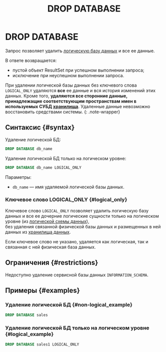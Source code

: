 ﻿---
layout: default
title: DROP DATABASE
nav_order: 22
parent: Запросы SQL+
grand_parent: Справочная информация
has_children: false
has_toc: false
---

# DROP DATABASE

Запрос позволяет удалить [логическую базу данных](../../../overview/main_concepts/logical_db/logical_db.md) 
и все ее данные.

В ответе возвращается:
*   пустой объект ResultSet при успешном выполнении запроса;
*   исключение при неуспешном выполнении запроса.

При удалении логической базы данных без ключевого слова `LOGICAL_ONLY` удаляются **все** ее 
данные и вся история изменений этих данных. Кроме того, **удаляются все сторонние данные, принадлежащие соответствующим пространствам имен в используемых СУБД [хранилища](../../overview/main_concepts/data_storage/data_storage.md)**. Удаленные данные невозможно восстановить средствами системы.
{: .note-wrapper}

## Синтаксис {#syntax}

Удаление логической БД:

```sql
DROP DATABASE db_name
```

Удаление логической БД только на логическом уровне:

```sql
DROP DATABASE db_name LOGICAL_ONLY
```

Параметры:
*   `db_name` — имя удаляемой логической базы данных.

### Ключевое слово LOGICAL_ONLY {#logical_only}

Ключевое слово `LOGICAL_ONLY` позволяет удалить логическую базу данных и все ее дочерние логические сущности 
только на логическом уровне (из [логической схемы данных](../../../overview/main_concepts/logical_schema/logical_schema.md)),  
без удаления связанной физической базы данных и размещенных в ней данных из 
[хранилища данных](../../../overview/main_concepts/data_storage/data_storage.md).

Если ключевое слово не указано, удаляется как логическая, так и связанная с ней физическая база данных.

## Ограничения {#restrictions}

Недоступно удаление сервисной базы данных `INFORMATION_SCHEMA`.

## Примеры {#examples}

### Удаление логической БД {#non-logical_example}

```sql
DROP DATABASE sales
```

### Удаление логической БД только на логическом уровне {#logical_example}

```sql
DROP DATABASE sales1 LOGICAL_ONLY
```
